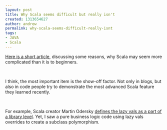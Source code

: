 ```yaml
---
layout: post
title: Why Scala seems difficult but really isn't
created: 1313654627
author: andrew
permalink: why-scala-seems-difficult-really-isnt
tags:
- JAVA
- Scala
---
```

<p><a href="http://markusjais.com/why-scala-seems-difficult-but-reallyisnt/">Here is a short article</a>, discussing some reasons, why Scala may seem more complicated than it is to beginners.</p>
<p>&nbsp;</p>
<p>I think, the most important item is the show-off factor. Not only in blogs, but also in code people try to demonstrate the most advanced Scala feature they learned recently.</p>
<p>&nbsp;</p>
<p>For example, Scala creator Martin Odersky <a href="http://www.scala-lang.org/node/8610">defines the lazy vals as a part of a library level</a>. Yet, I saw a pure business logic code using lazy vals overrides to create a subclass polymorphism.</p>
<p>&nbsp;</p>
